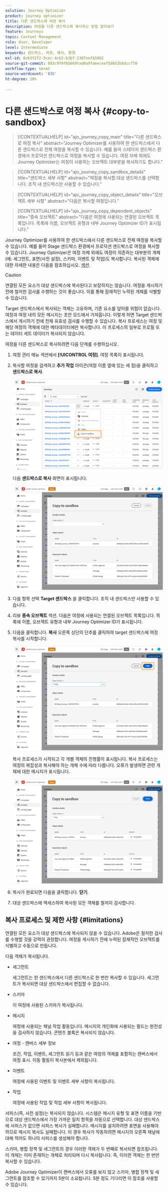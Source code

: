 ```yaml
---
solution: Journey Optimizer
product: journey optimizer
title: 다른 샌드박스에 여정 복사
description: 여정을 다른 샌드박스에 복사하는 방법 알아보기
feature: Journeys
topic: Content Management
role: User, Developer
level: Intermediate
keywords: 샌드박스, 여정, 복사, 환경
exl-id: 8c63f2f2-5cec-4cb2-b3bf-2387eefb5002
source-git-commit: 803c9f9f05669fad0a9fdeeceef58652b6dccf70
workflow-type: tm+mt
source-wordcount: '835'
ht-degree: 20%

---
```


# 다른 샌드박스로 여정 복사 {#copy-to-sandbox}

>[!CONTEXTUALHELP]
>id="ajo_journey_copy_main"
>title="다른 샌드박스로 여정 복사"
>abstract="Journey Optimizer를 사용하여 한 샌드박스에서 다른 샌드박스로 전체 여정을 복사할 수 있습니다. 예를 들어 스테이지 샌드박스 환경에서 프로덕션 샌드박스로 여정을 복사할 수 있습니다. 여정 자체 외에도 Journey Optimizer는 여정이 사용하는 오브젝트 대부분을 복사하기도 합니다."

>[!CONTEXTUALHELP]
>id="ajo_journey_copy_sandbox_details"
>title="샌드박스 세부 사항"
>abstract="여정을 복사할 대상 샌드박스를 선택합니다. 조직 내 샌드박스만 사용할 수 있습니다."

>[!CONTEXTUALHELP]
>id="ajo_journey_copy_object_details"
>title="오브젝트 세부 사항"
>abstract="다음은 복사할 여정입니다."

>[!CONTEXTUALHELP]
>id="ajo_journey_copy_dependent_objects"
>title="종속 오브젝트"
>abstract="다음은 여정에 사용되는 연결된 오브젝트 목록입니다. 목록에 이름, 오브젝트 유형과 내부 Journey Optimizer ID가 표시됩니다."

Journey Optimizer를 사용하여 한 샌드박스에서 다른 샌드박스로 전체 여정을 복사할 수 있습니다. 예를 들어 Stage 샌드박스 환경에서 프로덕션 샌드박스로 여정을 복사할 수 있습니다. Journey Optimizer은 여정 자체 외에도 여정이 의존하는 대부분의 개체(예: 세그먼트, 표면(사전 설정), 스키마, 이벤트 및 작업)도 복사합니다. 복사된 객체에 대한 자세한 내용은 다음을 참조하십시오. [섹션](#limitations).

>[!CAUTION]
>
>연결된 모든 요소가 대상 샌드박스에 복사된다고 보장하지는 않습니다. 여정을 게시하기 전에 철저한 검사를 수행하는 것이 좋습니다. 이를 통해 잠재적인 누락된 개체를 식별할 수 있습니다.

Target 샌드박스에서 복사되는 객체는 고유하며, 기존 요소를 덮어쓸 위험이 없습니다. 여정과 여정 내의 모든 메시지는 초안 모드에서 가져옵니다. 이렇게 하면 Target 샌드박스에서 게시하기 전에 전체 유효성 검사를 수행할 수 있습니다. 복사 프로세스는 여정 및 해당 여정의 객체에 대한 메타데이터에만 복사합니다. 이 프로세스의 일부로 프로필 또는 데이터 세트 데이터가 복사되지 않습니다.

여정을 다른 샌드박스로 복사하려면 다음 단계를 수행하십시오.

1. 여정 관리 메뉴 섹션에서 **[!UICONTROL 여정]**. 여정 목록이 표시됩니다.

2. 복사할 여정을 검색하고 **추가 작업** 아이콘(여정 이름 옆에 있는 세 점)을 클릭하고 **샌드박스로 복사**.

   ![](assets/copy-sandbox1.png)

   다음 **샌드박스로 복사** 화면이 표시됩니다.

   ![](assets/copy-sandbox2.png)

3. 다음 항목 선택 **Target 샌드박스** 을 클릭합니다. 조직 내 샌드박스만 사용할 수 있습니다.

4. 리뷰 **종속 오브젝트** 섹션. 다음은 여정에 사용되는 연결된 오브젝트 목록입니다. 목록에 이름, 오브젝트 유형과 내부 Journey Optimizer ID가 표시됩니다.

5. 다음을 클릭합니다. **복사** 오른쪽 상단의 단추를 클릭하여 target 샌드박스에 여정 복사를 시작합니다.

   ![](assets/copy-sandbox3.png)

   복사 프로세스가 시작되고 각 개별 객체의 진행률이 표시됩니다. 복사 프로세스는 여정의 복잡성과 복사해야 하는 개체 수에 따라 다릅니다. 오류가 발생하면 관련 개체에 대한 메시지가 표시됩니다.

   ![](assets/copy-sandbox4.png)

6. 복사가 완료되면 다음을 클릭합니다. **닫기**.

7. 대상 샌드박스에 액세스하여 복사된 모든 객체를 철저히 검사합니다.

## 복사 프로세스 및 제한 사항 {#limitations}

연결된 모든 요소가 대상 샌드박스에 복사되지 않을 수 있습니다. Adobe은 철저한 검사를 수행할 것을 강력히 권장합니다. 여정을 게시하기 전에 누락된 잠재적인 오브젝트를 식별하고 수동으로 만듭니다.

다음 객체가 복사됩니다.

* 세그먼트

   세그먼트는 한 샌드박스에서 다른 샌드박스로 한 번만 복사할 수 있습니다. 세그먼트가 복사되면 대상 샌드박스에서 편집할 수 없습니다.

* 스키마

   이 여정에 사용된 스키마가 복사됩니다.

* 메시지

   여정에 사용되는 채널 작업 활동입니다. 메시지의 개인화에 사용되는 필드는 완전성을 검사하지 않습니다. 콘텐츠 블록은 복사되지 않습니다.

* 여정 - 캔버스 세부 정보

   조건, 작업, 이벤트, 세그먼트 읽기 등과 같은 여정의 객체를 포함하는 캔버스에서 여정 표시. 이동 활동이 복사본에서 제외됩니다.

* 이벤트

   여정에 사용된 이벤트 및 이벤트 세부 사항이 복사됩니다.

* 작업

   여정에 사용된 작업 및 작업 세부 사항이 복사됩니다.

서피스(즉, 사전 설정)는 복사되지 않습니다. 시스템은 메시지 유형 및 표면 이름을 기반으로 대상 샌드박스에서 가장 가까운 일치 항목을 자동으로 선택합니다. 대상 샌드박스에 서피스가 없으면 서피스 복사가 실패합니다. 메시지를 설치하려면 표면을 사용해야 하므로 메시지 복사도 실패합니다. 이 경우 복사가 작동하려면 메시지의 오른쪽 채널에 대해 적어도 하나의 서피스를 생성해야 합니다.

스키마, 병합 정책 및 세그먼트의 경우 이러한 객체가 두 번째로 복사되면 참조됩니다. 이 개체는 이미 존재하는 개체로 처리되며 다시 복사됩니다. 즉, 이러한 객체는 한 번만 복사할 수 있습니다.

Adobe Journey Optimizer이 캔버스에서 오류를 보지 않고 스키마, 병합 정책 및 세그먼트를 참조할 수 있기까지 5분이 소요됩니다. 5분 정도 기다리면 이 참조를 사용할 수 있습니다.
